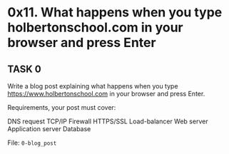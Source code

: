 # 0x11. What happens when you type holbertonschool.com in your browser and press Enter

## TASK 0

Write a blog post explaining what happens when you type https://www.holbertonschool.com in your browser and press Enter.

Requirements, your post must cover:

DNS request
TCP/IP
Firewall
HTTPS/SSL
Load-balancer
Web server
Application server
Database

File: `0-blog_post`